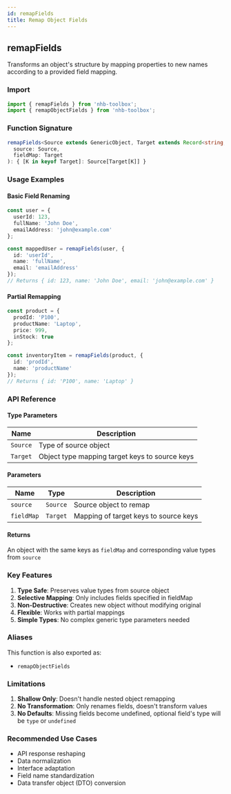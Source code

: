 ```yaml
---
id: remapFields
title: Remap Object Fields
---
```


## remapFields

Transforms an object's structure by mapping properties to new names according to a provided field mapping.

### Import

```typescript
import { remapFields } from 'nhb-toolbox';
import { remapObjectFields } from 'nhb-toolbox';
```

### Function Signature

```typescript
remapFields<Source extends GenericObject, Target extends Record<string, keyof Source>>(
  source: Source,
  fieldMap: Target
): { [K in keyof Target]: Source[Target[K]] }
```

### Usage Examples

#### Basic Field Renaming

```typescript
const user = {
  userId: 123,
  fullName: 'John Doe',
  emailAddress: 'john@example.com'
};

const mappedUser = remapFields(user, {
  id: 'userId',
  name: 'fullName',
  email: 'emailAddress'
});
// Returns { id: 123, name: 'John Doe', email: 'john@example.com' }
```

#### Partial Remapping

```typescript
const product = {
  prodId: 'P100',
  productName: 'Laptop',
  price: 999,
  inStock: true
};

const inventoryItem = remapFields(product, {
  id: 'prodId',
  name: 'productName'
});
// Returns { id: 'P100', name: 'Laptop' }
```

### API Reference

#### Type Parameters

| Name | Description |
|------|-------------|
| `Source` | Type of source object |
| `Target` | Object type mapping target keys to source keys |

#### Parameters

| Name | Type | Description |
|------|------|-------------|
| `source` | `Source` | Source object to remap |
| `fieldMap` | `Target` | Mapping of target keys to source keys |

#### Returns

An object with the same keys as `fieldMap` and corresponding value types from `source`

### Key Features

1. **Type Safe**: Preserves value types from source object
2. **Selective Mapping**: Only includes fields specified in fieldMap
3. **Non-Destructive**: Creates new object without modifying original
4. **Flexible**: Works with partial mappings
5. **Simple Types**: No complex generic type parameters needed

### Aliases

This function is also exported as:

- `remapObjectFields`

### Limitations

1. **Shallow Only**: Doesn't handle nested object remapping
2. **No Transformation**: Only renames fields, doesn't transform values
3. **No Defaults**: Missing fields become undefined, optional field's type will be `type` or `undefined`

### Recommended Use Cases

- API response reshaping
- Data normalization
- Interface adaptation
- Field name standardization
- Data transfer object (DTO) conversion

